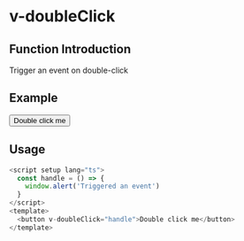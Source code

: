 # v-doubleClick

## Function Introduction

Trigger an event on double-click

## Example

<script setup lang="ts">
  const handle = () => {
    window.alert('Triggered an event')
  }
</script>


<button
  v-doubleClick="handle"
  :style="{
    display: 'flex',
    justifyContent: 'center',
    alignItems: 'center',
    border: '1px solid #ccc',
    padding: '10px',
    borderRadius: '5px'
    }">
  Double click me
</button>


## Usage

```typescript {7}
<script setup lang="ts">
  const handle = () => {
    window.alert('Triggered an event')
  }
</script>
<template>
  <button v-doubleClick="handle">Double click me</button>
</template>
```
